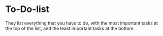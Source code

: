 # To-Do-list
They list everything that you have to do, with the most important tasks at the top of the list, and the least important tasks at the bottom. 

